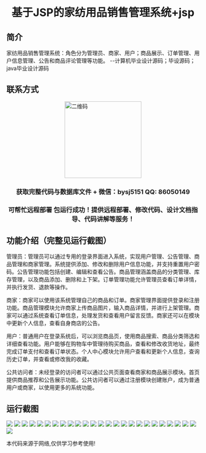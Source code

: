<p><h1 align="center">基于JSP的家纺用品销售管理系统+jsp</h1></p>

## 简介
家纺用品销售管理系统：角色分为管理员、商家、用户；商品展示、订单管理、用户信息管理、公告和商品评论管理等功能。    --计算机毕业设计源码；毕设源码；java毕业设计源码


## 联系方式
<img src="https://bs-1329754181.cos.ap-shanghai.myqcloud.com/wx.jpg" alt="二维码" style="display: block; margin: 0 auto;" width="200px">
<p><h3 align="center">获取完整代码与数据库文件 + 微信：bysj5151 QQ: 86050149</h3></p>
<p><h3 align="center">可帮忙远程部署 包运行成功！提供远程部署、修改代码、设计文档指导、代码讲解等服务！</h3></p>

## 功能介绍（完整见运行截图）
管理员：管理员可以通过专用的登录界面进入系统，实现用户管理、公告管理、商品管理和商家管理。系统提供添加、修改和删除用户信息功能，并支持重置用户密码。公告管理功能包括创建、编辑和查看公告。商品管理涵盖商品的分类管理、库存管理，以及商品添加、删除和上下架。订单管理功能允许管理员查看订单详情，并执行发货、退款等操作。

商家：商家可以使用该系统管理自己的商品和订单。商家管理界面提供登录和注册功能。商品管理模块允许商家上传商品图片，输入商品详情，并进行上架管理。商家可以通过系统查看订单信息，处理发货和查看用户留言反馈。商家还可以在模块中更新个人信息，查看自身商店的公告。

用户：普通用户在登录系统后，可以浏览商品页，使用商品搜索、商品分类筛选和详细查看功能。用户能够在购物车中管理待购买商品，查看和修改收货地址，最终完成订单支付和查看订单状态。个人中心模块允许用户查看和更新个人信息，查询历史订单，并查看或修改我的收藏。

公共访问者：未经登录的访问者可以通过公共页面查看商家和商品展示模块。首页提供商品推荐和公告展示功能。公共访问者可以通过注册模块创建账户，成为普通用户或商家，以使用更多的系统功能。


## 运行截图
![](https://bs-1329754181.cos.ap-shanghai.myqcloud.com/ssm/HomeTextileSalesManagementSystem/img/001.jpg)
![](https://bs-1329754181.cos.ap-shanghai.myqcloud.com/ssm/HomeTextileSalesManagementSystem/img/002.jpg)
![](https://bs-1329754181.cos.ap-shanghai.myqcloud.com/ssm/HomeTextileSalesManagementSystem/img/003.jpg)
![](https://bs-1329754181.cos.ap-shanghai.myqcloud.com/ssm/HomeTextileSalesManagementSystem/img/004.jpg)
![](https://bs-1329754181.cos.ap-shanghai.myqcloud.com/ssm/HomeTextileSalesManagementSystem/img/005.jpg)
![](https://bs-1329754181.cos.ap-shanghai.myqcloud.com/ssm/HomeTextileSalesManagementSystem/img/006.jpg)
![](https://bs-1329754181.cos.ap-shanghai.myqcloud.com/ssm/HomeTextileSalesManagementSystem/img/007.jpg)
![](https://bs-1329754181.cos.ap-shanghai.myqcloud.com/ssm/HomeTextileSalesManagementSystem/img/008.jpg)
![](https://bs-1329754181.cos.ap-shanghai.myqcloud.com/ssm/HomeTextileSalesManagementSystem/img/009.jpg)
![](https://bs-1329754181.cos.ap-shanghai.myqcloud.com/ssm/HomeTextileSalesManagementSystem/img/010.jpg)
![](https://bs-1329754181.cos.ap-shanghai.myqcloud.com/ssm/HomeTextileSalesManagementSystem/img/011.jpg)
![](https://bs-1329754181.cos.ap-shanghai.myqcloud.com/ssm/HomeTextileSalesManagementSystem/img/012.jpg)
![](https://bs-1329754181.cos.ap-shanghai.myqcloud.com/ssm/HomeTextileSalesManagementSystem/img/013.jpg)
![](https://bs-1329754181.cos.ap-shanghai.myqcloud.com/ssm/HomeTextileSalesManagementSystem/img/014.jpg)
![](https://bs-1329754181.cos.ap-shanghai.myqcloud.com/ssm/HomeTextileSalesManagementSystem/img/015.jpg)
![](https://bs-1329754181.cos.ap-shanghai.myqcloud.com/ssm/HomeTextileSalesManagementSystem/img/016.jpg)
![](https://bs-1329754181.cos.ap-shanghai.myqcloud.com/ssm/HomeTextileSalesManagementSystem/img/017.jpg)
![](https://bs-1329754181.cos.ap-shanghai.myqcloud.com/ssm/HomeTextileSalesManagementSystem/img/018.jpg)
![](https://bs-1329754181.cos.ap-shanghai.myqcloud.com/ssm/HomeTextileSalesManagementSystem/img/019.jpg)
![](https://bs-1329754181.cos.ap-shanghai.myqcloud.com/ssm/HomeTextileSalesManagementSystem/img/020.jpg)
![](https://bs-1329754181.cos.ap-shanghai.myqcloud.com/ssm/HomeTextileSalesManagementSystem/img/021.jpg)
![](https://bs-1329754181.cos.ap-shanghai.myqcloud.com/ssm/HomeTextileSalesManagementSystem/img/022.jpg)
![](https://bs-1329754181.cos.ap-shanghai.myqcloud.com/ssm/HomeTextileSalesManagementSystem/img/023.jpg)
![](https://bs-1329754181.cos.ap-shanghai.myqcloud.com/ssm/HomeTextileSalesManagementSystem/img/024.jpg)
![](https://bs-1329754181.cos.ap-shanghai.myqcloud.com/ssm/HomeTextileSalesManagementSystem/img/025.jpg)
![](https://bs-1329754181.cos.ap-shanghai.myqcloud.com/ssm/HomeTextileSalesManagementSystem/img/026.jpg)

<p>本代码来源于网络,仅供学习参考使用!</p>
